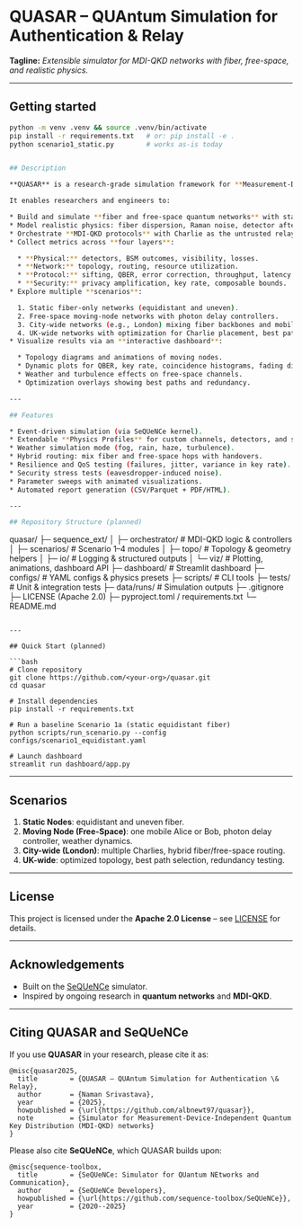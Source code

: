 # QUASAR – QUAntum Simulation for Authentication & Relay

**Tagline:** *Extensible simulator for MDI-QKD networks with fiber, free-space, and realistic physics.*

---
## Getting started

```bash
python -m venv .venv && source .venv/bin/activate
pip install -r requirements.txt   # or: pip install -e .
python scenario1_static.py        # works as-is today


## Description

**QUASAR** is a research-grade simulation framework for **Measurement-Device-Independent Quantum Key Distribution (MDI-QKD)** networks, built on top of the [SeQUeNCe](https://github.com/sequence-toolbox/SeQUeNCe) simulator.

It enables researchers and engineers to:

* Build and simulate **fiber and free-space quantum networks** with static and moving nodes.
* Model realistic physics: fiber dispersion, Raman noise, detector afterpulsing, atmospheric turbulence, weather effects.
* Orchestrate **MDI-QKD protocols** with Charlie as the untrusted relay.
* Collect metrics across **four layers**:

  * **Physical:** detectors, BSM outcomes, visibility, losses.
  * **Network:** topology, routing, resource utilization.
  * **Protocol:** sifting, QBER, error correction, throughput, latency.
  * **Security:** privacy amplification, key rate, composable bounds.
* Explore multiple **scenarios**:

  1. Static fiber-only networks (equidistant and uneven).
  2. Free-space moving-node networks with photon delay controllers.
  3. City-wide networks (e.g., London) mixing fiber backbones and mobile free-space links.
  4. UK-wide networks with optimization for Charlie placement, best path selection, and resilience.
* Visualize results via an **interactive dashboard**:

  * Topology diagrams and animations of moving nodes.
  * Dynamic plots for QBER, key rate, coincidence histograms, fading distributions.
  * Weather and turbulence effects on free-space channels.
  * Optimization overlays showing best paths and redundancy.

---

## Features

* Event-driven simulation (via SeQUeNCe kernel).
* Extendable **Physics Profiles** for custom channels, detectors, and sources.
* Weather simulation mode (fog, rain, haze, turbulence).
* Hybrid routing: mix fiber and free-space hops with handovers.
* Resilience and QoS testing (failures, jitter, variance in key rate).
* Security stress tests (eavesdropper-induced noise).
* Parameter sweeps with animated visualizations.
* Automated report generation (CSV/Parquet + PDF/HTML).

---

## Repository Structure (planned)

```
quasar/
├─ sequence_ext/
│  ├─ orchestrator/      # MDI-QKD logic & controllers
│  ├─ scenarios/         # Scenario 1–4 modules
│  ├─ topo/              # Topology & geometry helpers
│  ├─ io/                # Logging & structured outputs
│  └─ viz/               # Plotting, animations, dashboard API
├─ dashboard/            # Streamlit dashboard
├─ configs/              # YAML configs & physics presets
├─ scripts/              # CLI tools
├─ tests/                # Unit & integration tests
├─ data/runs/            # Simulation outputs
├─ .gitignore
├─ LICENSE (Apache 2.0)
├─ pyproject.toml / requirements.txt
└─ README.md
```

---

## Quick Start (planned)

```bash
# Clone repository
git clone https://github.com/<your-org>/quasar.git
cd quasar

# Install dependencies
pip install -r requirements.txt

# Run a baseline Scenario 1a (static equidistant fiber)
python scripts/run_scenario.py --config configs/scenario1_equidistant.yaml

# Launch dashboard
streamlit run dashboard/app.py
```

---

## Scenarios

1. **Static Nodes**: equidistant and uneven fiber.
2. **Moving Node (Free-Space)**: one mobile Alice or Bob, photon delay controller, weather dynamics.
3. **City-wide (London)**: multiple Charlies, hybrid fiber/free-space routing.
4. **UK-wide**: optimized topology, best path selection, redundancy testing.

---

## License

This project is licensed under the **Apache 2.0 License** – see [LICENSE](LICENSE) for details.

---

## Acknowledgements

* Built on the [SeQUeNCe](https://github.com/sequence-toolbox/SeQUeNCe) simulator.
* Inspired by ongoing research in **quantum networks** and **MDI-QKD**.

---

## Citing QUASAR and SeQUeNCe

If you use **QUASAR** in your research, please cite it as:

```
@misc{quasar2025,
  title        = {QUASAR – QUAntum Simulation for Authentication \& Relay},
  author       = {Naman Srivastava},
  year         = {2025},
  howpublished = {\url{https://github.com/albnewt97/quasar}},
  note         = {Simulator for Measurement-Device-Independent Quantum Key Distribution (MDI-QKD) networks}
}
```

Please also cite **SeQUeNCe**, which QUASAR builds upon:

```
@misc{sequence-toolbox,
  title        = {SeQUeNCe: Simulator for QUantum NEtworks and Communication},
  author       = {SeQUeNCe Developers},
  howpublished = {\url{https://github.com/sequence-toolbox/SeQUeNCe}},
  year         = {2020--2025}
}
```
